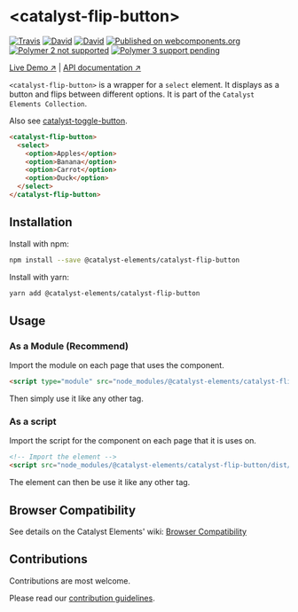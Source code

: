 # &lt;catalyst-flip-button&gt;

[![Travis](https://img.shields.io/travis/catalyst/catalyst-flip-button.svg?style=flat-square)](https://travis-ci.org/catalyst/catalyst-flip-button)
[![David](https://img.shields.io/david/catalyst/catalyst-flip-button.svg?style=flat-square)](https://david-dm.org/catalyst/catalyst-flip-button)
[![David](https://img.shields.io/david/dev/catalyst/catalyst-flip-button.svg?style=flat-square)](https://david-dm.org/catalyst/catalyst-flip-button?type=dev)
[![Published on webcomponents.org](https://img.shields.io/badge/webcomponents.org-published-blue.svg?style=flat-square)](https://www.webcomponents.org/element/catalyst/catalyst-flip-button)
[![Polymer 2 not supported](https://img.shields.io/badge/Polymer_2-not_supported-red.svg?style=flat-square)]()
[![Polymer 3 support pending](https://img.shields.io/badge/Polymer_3-support_pending-yellow.svg?style=flat-square)]()

[Live Demo ↗](https://catalyst.github.io/CatalystElements/#/elements/catalyst-flip-button/demos/basic)
|
[API documentation ↗](https://catalyst.github.io/CatalystElements/#/elements/catalyst-flip-button)

`<catalyst-flip-button>` is a wrapper for a `select` element. It displays as a button and flips between different options. It is part of the `Catalyst Elements Collection`.

Also see [catalyst-toggle-button](https://github.com/catalyst/catalyst-toggle-button).

<!---
```
<custom-element-demo>
  <template>
    <script type="module" src="dist/catalyst-flip-button.module.js"></script>
    <next-code-block></next-code-block>
  </template>
</custom-element-demo>
```
-->
```html
<catalyst-flip-button>
  <select>
    <option>Apples</option>
    <option>Banana</option>
    <option>Carrot</option>
    <option>Duck</option>
  </select>
</catalyst-flip-button>
```

## Installation

Install with npm:

```sh
npm install --save @catalyst-elements/catalyst-flip-button
```

Install with yarn:

```sh
yarn add @catalyst-elements/catalyst-flip-button
```

## Usage

### As a Module (Recommend)

Import the module on each page that uses the component.

```html
<script type="module" src="node_modules/@catalyst-elements/catalyst-flip-button/dist/catalyst-flip-button.module.js"></script>
```

Then simply use it like any other tag.

### As a script

Import the script for the component on each page that it is uses on.

```html
<!-- Import the element -->
<script src="node_modules/@catalyst-elements/catalyst-flip-button/dist/catalyst-flip-button.js"></script>
```

The element can then be use it like any other tag.

## Browser Compatibility

See details on the Catalyst Elements' wiki: [Browser Compatibility](https://github.com/catalyst/CatalystElements/wiki/Browser-Compatibility)

## Contributions

Contributions are most welcome.

Please read our [contribution guidelines](./CONTRIBUTING.md).

